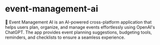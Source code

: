 # event-management-ai
🚀 Event Management AI is an AI-powered cross-platform application that helps users plan, organize, and manage events effortlessly using OpenAI's ChatGPT. The app provides event planning suggestions, budgeting tools, reminders, and checklists to ensure a seamless experience.

